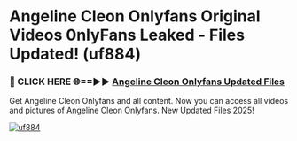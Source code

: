 # Angeline Cleon Onlyfans Original Videos 0nlyFans Leaked - Files Updated! (uf884)

<h3>🔴 CLICK HERE 🌐==►► <a href="https://tinyurl.com/2m67pmp6" rel="nofollow">Angeline Cleon Onlyfans Updated Files</a></h3>

Get Angeline Cleon Onlyfans and all content. Now you can access all videos and pictures of Angeline Cleon Onlyfans. New Updated Files 2025!

[![uf884](https://i.imgur.com/H4QAA4z.gif)](https://tinyurl.com/2m67pmp6)